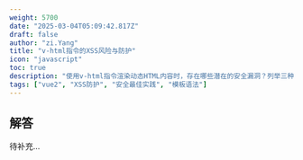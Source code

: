 ```yaml
---
weight: 5700
date: "2025-03-04T05:09:42.817Z"
draft: false
author: "zi.Yang"
title: "v-html指令的XSS风险与防护"
icon: "javascript"
toc: true
description: "使用v-html指令渲染动态HTML内容时，存在哪些潜在的安全漏洞？列举三种替代方案（如模板插值、组件封装等）说明如何规避XSS攻击，并解释Vue为何不默认提供HTML净化功能。"
tags: ["vue2", "XSS防护", "安全最佳实践", "模板语法"]
---
```


## 解答

待补充...
